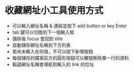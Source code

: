 # 收藏網址小工具使用方式

- 可以輸入網址名稱 & 連結並按下 add button or key Enter
- tab 鍵可以切換到下一個輸入框
- 儲存後 focus 會回到 title
- 自動儲存網址名稱到下方列表
- 若尚未輸入任何值，不可以按下新增按鈕
- 每個儲存的檔案前方的圓形按鈕可以觸發刪除單一行的資料
- 點選網址名稱會導航到輸入的 link 的位址
